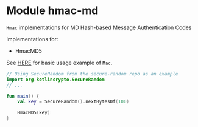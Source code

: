 # Module hmac-md

`Hmac` implementations for MD Hash-based Message Authentication Codes

Implementations for:
 - HmacMD5

See [HERE][url-mac-usage] for basic usage example of `Mac`.

```kotlin
// Using SecureRandom from the secure-random repo as an example
import org.kotlincrypto.SecureRandom
// ...

fun main() {
    val key = SecureRandom().nextBytesOf(100)

    HmacMD5(key)
}
```

[url-mac-usage]: https://core.kotlincrypto.org/library/mac/index.html

